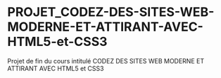 # PROJET_CODEZ-DES-SITES-WEB-MODERNE-ET-ATTIRANT-AVEC-HTML5-et-CSS3
Projet de fin du cours intitulé CODEZ DES SITES WEB MODERNE ET ATTIRANT AVEC HTML5 et CSS3
